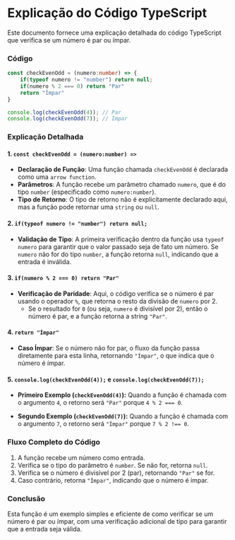 
# Explicação do Código TypeScript

Este documento fornece uma explicação detalhada do código TypeScript que verifica se um número é par ou ímpar.

### Código

```typescript
const checkEvenOdd = (numero:number) => {
    if(typeof numero != "number") return null;
    if(numero % 2 === 0) return "Par"
    return "Ímpar"
}

console.log(checkEvenOdd(4)); // Par
console.log(checkEvenOdd(7)); // Ímpar
```

### Explicação Detalhada

#### 1. `const checkEvenOdd = (numero:number) =>`

- **Declaração de Função**: Uma função chamada `checkEvenOdd` é declarada como uma `arrow function`.
- **Parâmetros**: A função recebe um parâmetro chamado `numero`, que é do tipo `number` (especificado como `numero:number`).
- **Tipo de Retorno**: O tipo de retorno não é explicitamente declarado aqui, mas a função pode retornar uma `string` ou `null`.

#### 2. `if(typeof numero != "number") return null;`

- **Validação de Tipo**: A primeira verificação dentro da função usa `typeof numero` para garantir que o valor passado seja de fato um número. Se `numero` não for do tipo `number`, a função retorna `null`, indicando que a entrada é inválida.

#### 3. `if(numero % 2 === 0) return "Par"`

- **Verificação de Paridade**: Aqui, o código verifica se o número é par usando o operador `%`, que retorna o resto da divisão de `numero` por 2.
  - Se o resultado for `0` (ou seja, `numero` é divisível por 2), então o número é par, e a função retorna a string `"Par"`.

#### 4. `return "Ímpar"`

- **Caso Ímpar**: Se o número não for par, o fluxo da função passa diretamente para esta linha, retornando `"Ímpar"`, o que indica que o número é ímpar.

#### 5. `console.log(checkEvenOdd(4));` e `console.log(checkEvenOdd(7));`

- **Primeiro Exemplo (`checkEvenOdd(4)`):** Quando a função é chamada com o argumento `4`, o retorno será `"Par"` porque `4 % 2 === 0`.
  
- **Segundo Exemplo (`checkEvenOdd(7)`):** Quando a função é chamada com o argumento `7`, o retorno será `"Ímpar"` porque `7 % 2 !== 0`.

### Fluxo Completo do Código

1. A função recebe um número como entrada.
2. Verifica se o tipo do parâmetro é `number`. Se não for, retorna `null`.
3. Verifica se o número é divisível por 2 (par), retornando `"Par"` se for.
4. Caso contrário, retorna `"Ímpar"`, indicando que o número é ímpar.

### Conclusão

Esta função é um exemplo simples e eficiente de como verificar se um número é par ou ímpar, com uma verificação adicional de tipo para garantir que a entrada seja válida.

